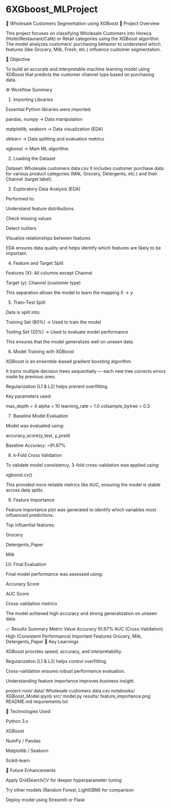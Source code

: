 # 6XGboost_MLProject

🧠 Wholesale Customers Segmentation using XGBoost
📌 Project Overview

This project focuses on classifying Wholesale Customers into Horeca (Hotel/Restaurant/Café) or Retail categories using the XGBoost algorithm.
The model analyzes customers’ purchasing behavior to understand which features (like Grocery, Milk, Fresh, etc.) influence customer segmentation.

🎯 Objective

To build an accurate and interpretable machine learning model using XGBoost that predicts the customer channel type based on purchasing data.

⚙️ Workflow Summary
1. Importing Libraries

Essential Python libraries were imported:

pandas, numpy → Data manipulation

matplotlib, seaborn → Data visualization (EDA)

sklearn → Data splitting and evaluation metrics

xgboost → Main ML algorithm

2. Loading the Dataset

Dataset: Wholesale customers data.csv
It includes customer purchase data for various product categories (Milk, Grocery, Detergents, etc.) and their Channel (target label).

3. Exploratory Data Analysis (EDA)

Performed to:

Understand feature distributions

Check missing values

Detect outliers

Visualize relationships between features

EDA ensures data quality and helps identify which features are likely to be important.

4. Feature and Target Split

Features (X): All columns except Channel

Target (y): Channel (customer type)

This separation allows the model to learn the mapping X → y.

5. Train–Test Split

Data is split into:

Training Set (80%) → Used to train the model

Testing Set (20%) → Used to evaluate model performance

This ensures that the model generalizes well on unseen data.

6. Model Training with XGBoost

XGBoost is an ensemble-based gradient boosting algorithm.

It trains multiple decision trees sequentially — each new tree corrects errors made by previous ones.

Regularization (L1 & L2) helps prevent overfitting.

Key parameters used:

max_depth = 4
alpha = 10
learning_rate = 1.0
colsample_bytree = 0.3

7. Baseline Model Evaluation

Model was evaluated using:

accuracy_score(y_test, y_pred)


Baseline Accuracy: ~91.67%

8. k-Fold Cross Validation

To validate model consistency, 3-fold cross-validation was applied using:

xgboost.cv()


This provided more reliable metrics like AUC, ensuring the model is stable across data splits.

9. Feature Importance

Feature importance plot was generated to identify which variables most influenced predictions.

Top influential features:

Grocery

Detergents_Paper

Milk

10. Final Evaluation

Final model performance was assessed using:

Accuracy Score

AUC Score

Cross-validation metrics

The model achieved high accuracy and strong generalization on unseen data.

📈 Results Summary
Metric	Value
Accuracy	91.67%
AUC (Cross-Validation)	High (Consistent Performance)
Important Features	Grocery, Milk, Detergents_Paper
🧩 Key Learnings

XGBoost provides speed, accuracy, and interpretability.

Regularization (L1 & L2) helps control overfitting.

Cross-validation ensures robust performance evaluation.

Understanding feature importance improves business insight.

project-root/
  data/
    Wholesale customers data.csv
  notebooks/
    XGBoost_Model.ipynb
  src/
    model.py
  results/
    feature_importance.png
  README.md
  requirements.txt



🧰 Technologies Used

Python 3.x

XGBoost

NumPy / Pandas

Matplotlib / Seaborn

Scikit-learn

🚀 Future Enhancements

Apply GridSearchCV for deeper hyperparameter tuning

Try other models (Random Forest, LightGBM) for comparison

Deploy model using Streamlit or Flask
